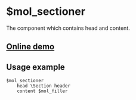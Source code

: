 # $mol_sectioner

The component which contains head and content.

## [Online demo](http://eigenmethod.github.io/mol/#demo=mol_sectioner_demo)

## Usage example

```
$mol_sectioner
	head \Section header
	content $mol_filler
```
